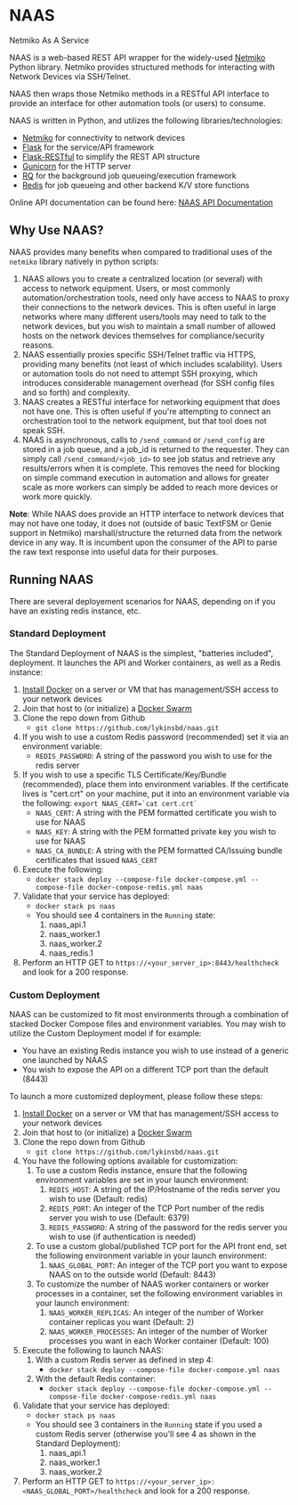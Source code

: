 # NAAS
Netmiko As A Service

NAAS is a web-based REST API wrapper for the widely-used [Netmiko](https://github.com/ktbyers/netmiko)
 Python library.  Netmiko provides structured methods for interacting with Network Devices via SSH/Telnet.


NAAS then wraps those Netmiko methods in a RESTful API interface to provide an interface
 for other automation tools (or users) to consume.

NAAS is written in Python, and utilizes the following libraries/technologies:
    
* [Netmiko](https://github.com/ktbyers/netmiko) for connectivity to network devices
* [Flask](https://github.com/pallets/flask) for the service/API framework
* [Flask-RESTful](https://github.com/flask-restful/flask-restful) to simplify the REST API structure
* [Gunicorn](https://github.com/benoitc/gunicorn) for the HTTP server
* [RQ](https://github.com/rq/rq) for the background job queueing/execution framework
* [Redis](https://github.com/antirez/redis) for job queueing and other backend K/V store functions

Online API documentation can be found here: [NAAS API Documentation](https://lykinsbd.github.io/naas)

## Why Use NAAS?

NAAS provides many benefits when compared to traditional uses of the `netmiko` library natively
in python scripts:

1. NAAS allows you to create a centralized location (or several) with access to network equipment.
 Users, or most commonly automation/orchestration tools, need only have access to NAAS to proxy their
 connections to the network devices. This is often useful in large networks where many different
 users/tools may need to talk to the network devices, but you wish to maintain a small number of
 allowed hosts on the network devices themselves for compliance/security reasons.
2. NAAS essentially proxies specific SSH/Telnet traffic via HTTPS, providing many benefits 
 (not least of which includes scalability).  Users or automation tools do not need to attempt SSH proxying, 
 which introduces considerable management overhead (for SSH config files and so forth) and complexity.
3. NAAS creates a RESTful interface for networking equipment that does not have one.  This is often
 useful if you're attempting to connect an orchestration tool to the network equipment, but that
 tool does not speak SSH.
4. NAAS is asynchronous, calls to `/send_command` or `/send_config` are stored in a job queue, and a
 job_id is returned to the requester.  They can simply call `/send_command/<job_id>` to see job status
 and retrieve any results/errors when it is complete.  This removes the need for blocking on simple command
 execution in automation and allows for greater scale as more workers can simply be added to reach more
 devices or work more quickly.
 
**Note**: While NAAS does provide an HTTP interface to network devices that may not have one today,
it does not (outside of basic TextFSM or Genie support in Netmiko) marshall/structure the returned data
from the network device in any way.  It is incumbent upon the consumer of the API to parse the
raw text response into useful data for their purposes.


## Running NAAS

There are several deployement scenarios for NAAS, depending on if you have an existing redis instance, etc.

### Standard Deployment

The Standard Deployment of NAAS is the simplest, "batteries included", deployment.  It launches the API and Worker containers, as well as a Redis instance:

1. [Install Docker](https://docs.docker.com/install/) on a server or VM that has management/SSH access to your network devices
2. Join that host to (or initialize) a [Docker Swarm](https://docs.docker.com/engine/swarm/swarm-tutorial/)
3. Clone the repo down from Github
    * `git clone https://github.com/lykinsbd/naas.git`
4. If you wish to use a custom Redis password (recommended) set it via an environment variable:
    * `REDIS_PASSWORD`: A string of the password you wish to use for the redis server
5. If you wish to use a specific TLS Certificate/Key/Bundle (recommended), place them into environment variables.
If the certificate lives is "cert.crt" on your machine, put it into an environment variable via the following:
`` export NAAS_CERT=`cat cert.crt` ``
    * `NAAS_CERT`: A string with the PEM formatted certificate you wish to use for NAAS
    * `NAAS_KEY`: A string with the PEM formatted private key you wish to use for NAAS
    * `NAAS_CA_BUNDLE`: A string with the PEM formatted CA/Issuing bundle certificates that issued `NAAS_CERT`
6. Execute the following:
    * ```docker stack deploy --compose-file docker-compose.yml --compose-file docker-compose-redis.yml naas```
7. Validate that your service has deployed:
    * ```docker stack ps naas```
    * You should see 4 containers in the `Running` state:
        1. naas_api.1
        2. naas_worker.1
        3. naas_worker.2
        4. naas_redis.1
8. Perform an HTTP GET to `https://<your_server_ip>:8443/healthcheck` and look for a 200 response.

### Custom Deployment

NAAS can be customized to fit most environments through a combination of stacked Docker Compose files
 and environment variables.  You may wish to utilize the Custom Deployment model if for example:

* You have an existing Redis instance you wish to use instead of a generic one launched by NAAS
* You wish to expose the API on a different TCP port than the default (8443)

To launch a more customized deployment, please follow these steps:

1. [Install Docker](https://docs.docker.com/install/) on a server or VM that has management/SSH access to your network devices
2. Join that host to (or initialize) a [Docker Swarm](https://docs.docker.com/engine/swarm/swarm-tutorial/)
3. Clone the repo down from Github
    * `git clone https://github.com/lykinsbd/naas.git`
4. You have the following options available for customization:
    1. To use a custom Redis instance, ensure that the following environment variables are set in your launch environment:
        1. `REDIS_HOST`: A string of the IP/Hostname of the redis server you wish to use (Default: redis)
        2. `REDIS_PORT`: An integer of the TCP Port number of the redis server you wish to use (Default: 6379)
        3. `REDIS_PASSWORD`: A string of the password for the redis server you wish to use (if authentication is needed)
    2. To use a custom global/published TCP port for the API front end, 
        set the following environment variable in your launch environment:
        1. `NAAS_GLOBAL_PORT`: An integer of the TCP port you want to expose NAAS on to the outside world (Default: 8443)
    3. To customize the number of NAAS worker containers or worker processes in a container, 
        set the following environment variables in your launch environment:
        1. `NAAS_WORKER_REPLICAS`: An integer of the number of Worker container replicas you want (Default: 2)
        2. `NAAS_WORKER_PROCESSES`: An integer of the number of Worker processes you want in each Worker container (Default: 100)
5. Execute the following to launch NAAS:
    1. With a custom Redis server as defined in step 4:
        * ```docker stack deploy --compose-file docker-compose.yml naas```
    2. With the default Redis container:
        * ```docker stack deploy --compose-file docker-compose.yml --compose-file docker-compose-redis.yml naas```
6. Validate that your service has deployed:
    * ```docker stack ps naas```
    * You should see 3 containers in the `Running` state if you used a custom Redis server
        (otherwise you'll see 4 as shown in the Standard Deployment):
        1. naas_api.1
        2. naas_worker.1
        3. naas_worker.2
7. Perform an HTTP GET to `https://<your_server_ip>:<NAAS_GLOBAL_PORT>/healthcheck` and look for a 200 response.
